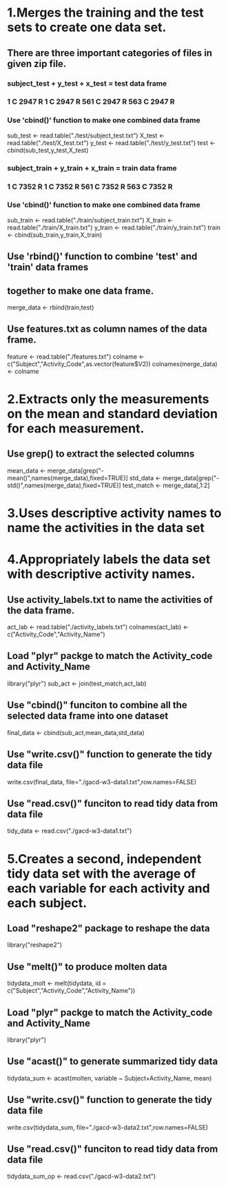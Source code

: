 # 1.Merges the training and the test sets to create one data set.
## There are three important categories of files in given zip file.
### subject_test  +   y_test    +     x_test    =   test data frame
###  1 C 2947 R    1 C 2947 R     561 C 2947 R       563 C 2947 R    
### Use 'cbind()' function to make one combined data frame
sub_test <- read.table("./test/subject_test.txt")
X_test <- read.table("./test/X_test.txt")
y_test <- read.table("./test/y_test.txt")
test <- cbind(sub_test,y_test,X_test)

### subject_train +   y_train   +     x_train   =   train data frame
###  1 C 7352 R    1 C 7352 R     561 C 7352 R       563 C 7352 R
### Use 'cbind()' function to make one combined data frame
sub_train <- read.table("./train/subject_train.txt")
X_train <- read.table("./train/X_train.txt")
y_train <- read.table("./train/y_train.txt")
train <- cbind(sub_train,y_train,X_train)

## Use 'rbind()' function to combine 'test' and 'train' data frames 
## together to make one data frame.
merge_data <- rbind(train,test)

## Use features.txt as column names of the data frame.
feature <- read.table("./features.txt")
colname <- c("Subject","Activity_Code",as.vector(feature$V2))
colnames(merge_data) <- colname

# 2.Extracts only the measurements on the mean and standard deviation for each measurement. 
## Use grep() to extract the selected columns
mean_data <- merge_data[grep("-mean()",names(merge_data),fixed=TRUE)]
std_data <- merge_data[grep("-std()",names(merge_data),fixed=TRUE)]
test_match <- merge_data[,1:2]

# 3.Uses descriptive activity names to name the activities in the data set
# 4.Appropriately labels the data set with descriptive activity names.
## Use activity_labels.txt to name the activities of the data frame.
act_lab <- read.table("./activity_labels.txt")
colnames(act_lab) <- c("Activity_Code","Activity_Name")

## Load "plyr" packge to match the Activity_code and Activity_Name
library("plyr")
sub_act <- join(test_match,act_lab)

## Use "cbind()" funciton to combine all the selected data frame into one dataset
final_data <- cbind(sub_act,mean_data,std_data)

## Use "write.csv()" function to generate the tidy data file
write.csv(final_data, file="./gacd-w3-data1.txt",row.names=FALSE)
## Use "read.csv()" funciton to read tidy data from data file
tidy_data <- read.csv("./gacd-w3-data1.txt")

# 5.Creates a second, independent tidy data set with the average of each variable for each activity and each subject. 
## Load "reshape2" package to reshape the data
library("reshape2")

## Use "melt()" to produce molten data
tidydata_molt <- melt(tidydata, id = c("Subject","Activity_Code","Activity_Name"))

## Load "plyr" packge to match the Activity_code and Activity_Name
library("plyr")
## Use "acast()" to generate summarized tidy data
tidydata_sum <- acast(molten, variable ~ Subject+Activity_Name, mean)

## Use "write.csv()" function to generate the tidy data file
write.csv(tidydata_sum, file="./gacd-w3-data2.txt",row.names=FALSE)
## Use "read.csv()" funciton to read tidy data from data file
tidydata_sum_op <- read.csv("./gacd-w3-data2.txt")